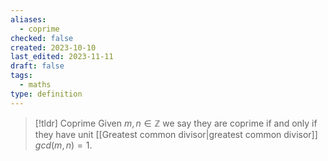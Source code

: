 ```yaml
---
aliases:
  - coprime
checked: false
created: 2023-10-10
last_edited: 2023-11-11
draft: false
tags:
  - maths
type: definition
---
```

>[!tldr] Coprime
>Given $m, n \in \mathbb{Z}$ we say they are coprime if and only if they have unit [[Greatest common divisor|greatest common divisor]] $gcd(m,n) = 1$.

